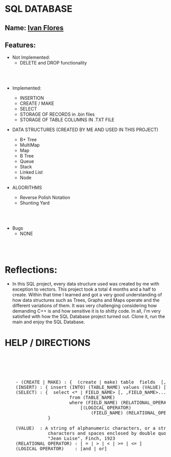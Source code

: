 
# SQL DATABASE

## Name: <ins> Ivan Flores </ins>

## Features:

- Not Implemented:
  - DELETE and DROP functionality
  

<br><br>

- Implemented:
  - INSERTION
  - CREATE / MAKE
  - SELECT
  - STORAGE OF RECORDS in .bin files
  - STORAGE OF TABLE COLUMNS IN .TXT FILE

- DATA STRUCTURES (CREATED BY ME AND USED IN THIS PROJECT)
  - B+ Tree
  - MultiMap
  - Map
  - B Tree
  - Queue
  - Stack
  - Linked List
  - Node

- ALGORITHMS
  - Reverse Polish Notation
  - Shunting Yard


<br><br>

- Bugs
  - NONE

<br><br>

# Reflections:

- In this SQL project, every data structure used was created by me with exception to vectors. This project took a total 4 months and a half to create. Within that time I learned and got a very good understanding of how data structures such as Trees, Graphs and Maps operate and the different variations of them. It was very challenging considering how demanding C++ is and how sensitive it is to shitty code. In all, I'm very satisfied with how the SQL Database project turned out. Clone it, run the main and enjoy the SQL Database.

# HELP / DIRECTIONS
<pre>
<br/><br/><br/><br/>
	- (CREATE | MAKE) : {  (create | make) table <TABLE_NAME> fields <FIELD_NAME> [, <FIELD_NAME>...]  }
	(INSERT) : { insert (INTO) (TABLE_NAME) values (VALUE) [, (VALUE)...]      }
	(SELECT) : {  select <* | FIELD_NAME> [, ,FIELD_NAME>...]
						from (TABLE_NAME)
						where (FIELD_NAME) (RELATIONAL_OPERATOR) (VALUE)
							[(LOGICAL_OPERATOR)
								(FIELD_NAME) (RELATIONAL_OPERATOR) (VALUE)...]
				}
	
	(VALUE)  : A string of alphanumeric characters, or a string of alphanumeric
	 			characters and spaces enclosed by double quotation marks:
	 			"Jean Luise", Finch, 1923
	(RELATIONAL OPERATOR) : [ = | > | < | >= | <= ]
	(LOGICAL OPERATOR)    : [and | or]
	</pre>

